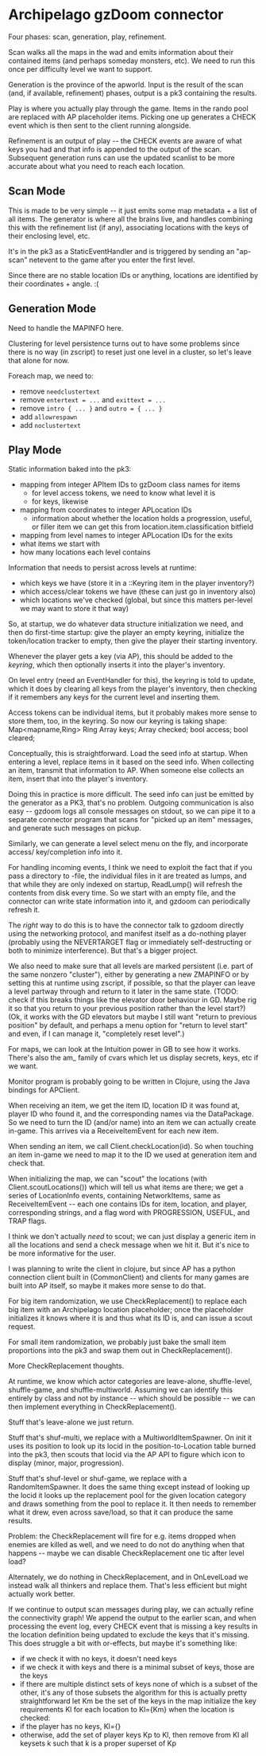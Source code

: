 # Archipelago gzDoom connector

Four phases: scan, generation, play, refinement.

Scan walks all the maps in the wad and emits information about their contained
items (and perhaps someday monsters, etc). We need to run this once per difficulty
level we want to support.

Generation is the province of the apworld. Input is the result of the scan (and,
if available, refinement) phases, output is a pk3 containing the results.

Play is where you actually play through the game. Items in the rando pool are
replaced with AP placeholder items. Picking one up generates a CHECK event which
is then sent to the client running alongside.

Refinement is an output of play -- the CHECK events are aware of what keys you
had and that info is appended to the output of the scan. Subsequent generation
runs can use the updated scanlist to be more accurate about what you need to
reach each location.

## Scan Mode

This is made to be very simple -- it just emits some map metadata + a list of
all items. The generator is where all the brains live, and handles combining this
with the refinement list (if any), associating locations with the keys of their
enclosing level, etc.

It's in the pk3 as a StaticEventHandler and is triggered by sending an "ap-scan"
netevent to the game after you enter the first level.

Since there are no stable location IDs or anything, locations are identified by
their coordinates + angle. :(

## Generation Mode

Need to handle the MAPINFO here.

Clustering for level persistence turns out to have some problems since there is
no way (in zscript) to reset just one level in a cluster, so let's leave that
alone for now.

Foreach map, we need to:
- remove `needclustertext`
- remove `entertext = ...` and `exittext = ...`
- remove `intro { ... }` and `outro = { ... }`
- add `allowrespawn`
- add `noclustertext`

## Play Mode

Static information baked into the pk3:
- mapping from integer APItem IDs to gzDoom class names for items
  + for level access tokens, we need to know what level it is
  + for keys, likewise
- mapping from coordinates to integer APLocation IDs
  + information about whether the location holds a progression, useful, or filler item
    we can get this from location.item.classification bitfield
- mapping from level names to integer APLocation IDs for the exits
- what items we start with
- how many locations each level contains

Information that needs to persist across levels at runtime:
- which keys we have (store it in a ::Keyring item in the player inventory?)
- which access/clear tokens we have (these can just go in inventory also)
- which locations we've checked (global, but since this matters per-level we may want to store it that way)

So, at startup, we do whatever data structure initialization we need, and then
do first-time startup: give the player an empty keyring, initialize the token/location
tracker to empty, then give the player their starting inventory.

Whenever the player gets a key (via AP), this should be added to the *keyring*,
which then optionally inserts it into the player's inventory.

On level entry (need an EventHandler for this), the keyring is told to update,
which it does by clearing all keys from the player's inventory, then checking if
it remembers any keys for the current level and inserting them.

Access tokens can be individual items, but it probably makes more sense to store
them, too, in the keyring. So now our keyring is taking shape:
  Map<mapname,Ring>
    Ring
      Array<Inventory> keys;
      Array<int> checked;
      bool access;
      bool cleared;



Conceptually, this is straightforward. Load the seed info at startup. When
entering a level, replace items in it based on the seed info. When collecting
an item, transmit that information to AP. When someone else collects an item,
insert that into the player's inventory.

Doing this in practice is more difficult. The seed info can just be emitted by
the generator as a PK3, that's no problem. Outgoing communication is also easy --
gzdoom logs all console messages on stdout, so we can pipe it to a separate connector
program that scans for "picked up an item" messages, and generate such messages
on pickup.

Similarly, we can generate a level select menu on the fly, and incorporate access/
key/completion info into it.

For handling incoming events, I think we need to exploit the fact that if you
pass a directory to -file, the individual files in it are treated as lumps, and
that while they are only indexed on startup, ReadLump() will refresh the contents
from disk every time. So we start with an empty file, and the connector can write
state information into it, and gzdoom can periodically refresh it.

The *right* way to do this is to have the connector talk to gzdoom directly using
the networking protocol, and manifest itself as a do-nothing player (probably
using the NEVERTARGET flag or immediately self-destructing or both to minimize
interference). But that's a bigger project.

We also need to make sure that all levels are marked persistent (i.e. part of
the same nonzero "cluster"), either by generating a new ZMAPINFO or by setting
this at runtime using zscript, if possible, so that the player can leave a level
partway through and return to it later in the same state. (TODO: check if this
breaks things like the elevator door behaviour in GD. Maybe rig it so that you
return to your previous position rather than the level start?)
(Ok, it works with the GD elevators but maybe I still want "return to previous
position" by default, and perhaps a menu option for "return to level start" and
even, if I can manage it, "completely reset level".)

For maps, we can look at the Intuition power in GB to see how it works. There's
also the am_ family of cvars which let us display secrets, keys, etc if we want.

Monitor program is probably going to be written in Clojure, using the Java
bindings for APClient.

When receiving an item, we get the item ID, location ID it was found at, player ID
who found it, and the corresponding names via the DataPackage. So we need to turn
the ID (and/or name) into an item we can actually create in-game. This arrives via
a ReceiveItemEvent for each new item.

When sending an item, we call Client.checkLocation(id). So when touching an item
in-game we need to map it to the ID we used at generation item and check that.

When initializing the map, we can "scout" the locations (with Client.scoutLocations())
which will tell us what items are there; we get a series of LocationInfo events,
containing NetworkItems, same as ReceiveItemEvent -- each one contains IDs for item,
location, and player, corresponding strings, and a flag word with PROGRESSION,
USEFUL, and TRAP flags.

I think we don't actually *need* to scout; we can just display a generic item in
all the locations and send a check message when we hit it. But it's nice to be
more informative for the user.

I was planning to write the client in clojure, but since AP has a python connection
client built in (CommonClient) and clients for many games are built into AP itself,
so maybe it makes more sense to do that.

For big item randomization, we use CheckReplacement() to replace each big item
with an Archipelago location placeholder; once the placeholder initializes it
knows where it is and thus what its ID is, and can issue a scout request.

For small item randomization, we probably just bake the small item proportions
into the pk3 and swap them out in CheckReplacement().

More CheckReplacement thoughts.

At runtime, we know which actor categories are leave-alone, shuffle-level, shuffle-game,
and shuffle-multiworld. Assuming we can identify this entirely by class and not by
instance -- which should be possible -- we can then implement everything in
CheckReplacement().

Stuff that's leave-alone we just return.

Stuff that's shuf-multi, we replace with a MultiworldItemSpawner. On init it uses
its position to look up its locid in the position-to-Location table burned into
the pk3, then scouts that locid via the AP API to figure which icon to display
(minor, major, progression).

Stuff that's shuf-level or shuf-game, we replace with a RandomItemSpawner. It does
the same thing except instead of looking up the locid it looks up the replacement
pool for the given location category and draws something from the pool to replace
it. It then needs to remember what it drew, even across save/load, so that it can
produce the same results.

Problem: the CheckReplacement will fire for e.g. items dropped when enemies are
killed as well, and we need to do not do anything when that happens -- maybe
we can disable CheckReplacement one tic after level load?

Alternately, we do nothing in CheckReplacement, and in OnLevelLoad we instead
walk all thinkers and replace them. That's less efficient but might actually
work better.

If we continue to output scan messages during play, we can actually refine the
connectivity graph! We append the output to the earlier scan, and when processing
the event log, every CHECK event that is missing a key results in the location
definition being updated to exclude the keys that it's missing. This does struggle
a bit with or-effects, but maybe it's something like:
- if we check it with no keys, it doesn't need keys
- if we check it with keys and there is a minimal subset of keys, those are the keys
- if there are multiple distinct sets of keys none of which is a subset of the other,
  it's any of those subsets
the algorithm for this is actually pretty straightforward
let Km be the set of the keys in the map
initialize the key requirements Kl for each location to Kl={Km}
when the location is checked:
- if the player has no keys, Kl={}
- otherwise, add the set of player keys Kp to Kl, then remove from Kl all keysets k
  such that k is a proper superset of Kp
